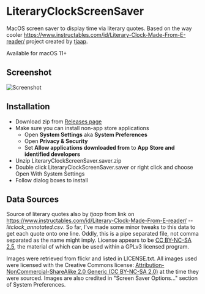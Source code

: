 # LiteraryClockScreenSaver
MacOS screen saver to display time via literary quotes. Based on the way cooler 
https://www.instructables.com/id/Literary-Clock-Made-From-E-reader/ project created by 
[tjaap](https://www.instructables.com/member/tjaap/). 

Available for macOS 11+

## Screenshot
![Screenshot](https://github.com/mmattozzi/LiteraryClockScreenSaver/raw/master/litclocksaver-screenshot.jpg)

## Installation
* Download zip from [Releases page](https://github.com/mmattozzi/LiteraryClockScreenSaver/releases/latest)
* Make sure you can install non-app store applications
  * Open **System Settings** aka **System Preferences**
  * Open **Privacy & Security**
  * Set **Allow applications downloaded from** to **App Store and identified developers**
* Unzip LiteraryClockScreenSaver.saver.zip
* Double click LiteraryClockScreenSaver.saver or right click and choose Open With System Settings
* Follow dialog boxes to install

## Data Sources
Source of literary quotes also by *tjaap* from link on https://www.instructables.com/id/Literary-Clock-Made-From-E-reader/ 
-- *litclock_annotated.csv*. So far, I've made some minor tweaks to this data to get each quote onto one line. Oddly, this is a pipe separated file, not comma separated as the name might imply. License appears to be [CC BY-NC-SA 2.5](https://creativecommons.org/licenses/by-nc-sa/2.5/), the material of which can be used within a GPLv3 licensed program.

Images were retrieved from flickr and listed in LICENSE.txt. All images used were licensed with the Creative Commons license:
[Attribution-NonCommercial-ShareAlike 2.0 Generic (CC BY-NC-SA 2.0)](https://creativecommons.org/licenses/by-nc/2.0/) at the time they were sourced. Images are also credited in "Screen Saver Options..." section of System Preferences. 
